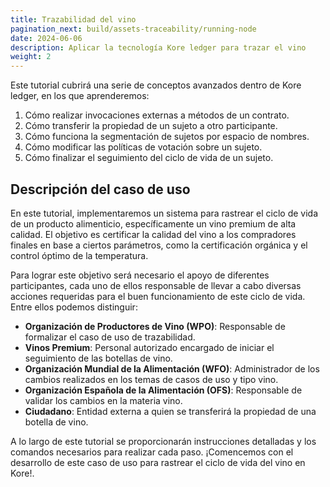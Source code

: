 ```yaml
---
title: Trazabilidad del vino
pagination_next: build/assets-traceability/running-node
date: 2024-06-06
description: Aplicar la tecnología Kore ledger para trazar el vino
weight: 2
---
```

Este tutorial cubrirá una serie de conceptos avanzados dentro de Kore ledger, en los que aprenderemos:

1. Cómo realizar invocaciones externas a métodos de un contrato.
2. Cómo transferir la propiedad de un sujeto a otro participante.
3. Cómo funciona la segmentación de sujetos por espacio de nombres.
4. Cómo modificar las políticas de votación sobre un sujeto.
5. Cómo finalizar el seguimiento del ciclo de vida de un sujeto.

## Descripción del caso de uso

En este tutorial, implementaremos un sistema para rastrear el ciclo de vida de un producto alimenticio, específicamente un vino premium de alta calidad. El objetivo es certificar la calidad del vino a los compradores finales en base a ciertos parámetros, como la certificación orgánica y el control óptimo de la temperatura.

Para lograr este objetivo será necesario el apoyo de diferentes participantes, cada uno de ellos responsable de llevar a cabo diversas acciones requeridas para el buen funcionamiento de este ciclo de vida. Entre ellos podemos distinguir:

* **Organización de Productores de Vino (WPO)**: Responsable de formalizar el caso de uso de trazabilidad.
* **Vinos Premium**: Personal autorizado encargado de iniciar el seguimiento de las botellas de vino.
* **Organización Mundial de la Alimentación (WFO)**: Administrador de los cambios realizados en los temas de casos de uso y tipo vino.
* **Organización Española de la Alimentación (OFS)**: Responsable de validar los cambios en la materia vino.
* **Ciudadano**: Entidad externa a quien se transferirá la propiedad de una botella de vino.

A lo largo de este tutorial se proporcionarán instrucciones detalladas y los comandos necesarios para realizar cada paso. ¡Comencemos con el desarrollo de este caso de uso para rastrear el ciclo de vida del vino en Kore!.